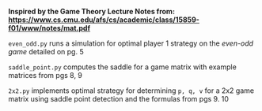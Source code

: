 **Inspired by the Game Theory Lecture Notes from: https://www.cs.cmu.edu/afs/cs/academic/class/15859-f01/www/notes/mat.pdf**

`even_odd.py` runs a simulation for optimal player 1 strategy on the _even-odd game_ detailed on pg. 5

`saddle_point.py` computes the saddle for a game matrix with example matrices from pgs 8, 9

`2x2.py` implements optimal strategy for determining `p, q, v` for a 2x2 game matrix using saddle point detection and the formulas from pgs 9. 10
